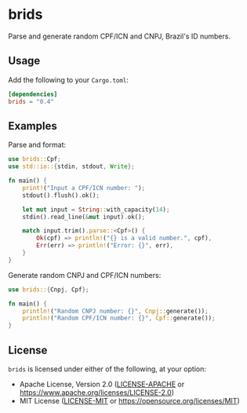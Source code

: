 # brids

Parse and generate random CPF/ICN and CNPJ, Brazil's ID numbers.

## Usage

Add the following to your `Cargo.toml`:

```toml
[dependencies]
brids = "0.4"
```

## Examples

Parse and format:

```rust
use brids::Cpf;
use std::io::{stdin, stdout, Write};

fn main() {
    print!("Input a CPF/ICN number: ");
    stdout().flush().ok();

    let mut input = String::with_capacity(14);
    stdin().read_line(&mut input).ok();

    match input.trim().parse::<Cpf>() {
        Ok(cpf) => println!("{} is a valid number.", cpf),
        Err(err) => println!("Error: {}", err),
    }
}
```

Generate random CNPJ and CPF/ICN numbers:

```rust
use brids::{Cnpj, Cpf};

fn main() {
    println!("Random CNPJ number: {}", Cnpj::generate());
    println!("Random CPF/ICN number: {}", Cpf::generate());
}
```

## License

`brids` is licensed under either of the following, at your option:

*   Apache License, Version 2.0 ([LICENSE-APACHE](LICENSE-APACHE) or
    https://www.apache.org/licenses/LICENSE-2.0)
*   MIT License ([LICENSE-MIT](LICENSE-MIT) or
    https://opensource.org/licenses/MIT)
